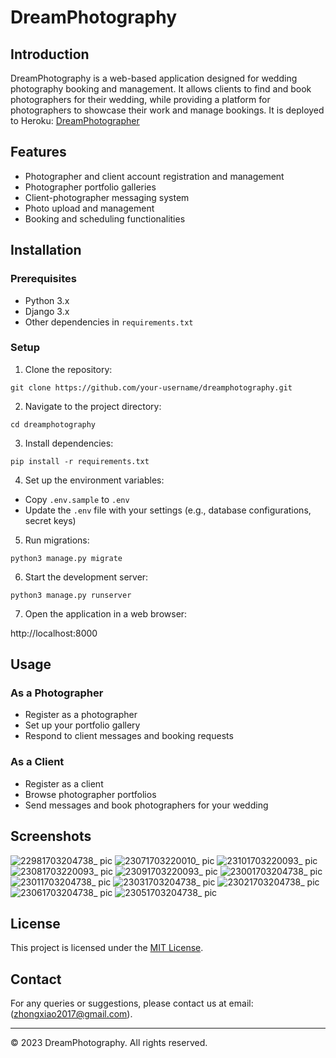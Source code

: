 # DreamPhotography

## Introduction
DreamPhotography is a web-based application designed for wedding photography booking and management. It allows clients to find and book photographers for their wedding, while providing a platform for photographers to showcase their work and manage bookings. It is deployed to Heroku: [DreamPhotographer](https://dreamphotography-f9294ed19bab.herokuapp.com/)


## Features
- Photographer and client account registration and management
- Photographer portfolio galleries
- Client-photographer messaging system
- Photo upload and management
- Booking and scheduling functionalities

## Installation

### Prerequisites
- Python 3.x
- Django 3.x
- Other dependencies in `requirements.txt`

### Setup
1. Clone the repository:

`git clone https://github.com/your-username/dreamphotography.git`

2. Navigate to the project directory:

`cd dreamphotography`

3. Install dependencies:

`pip install -r requirements.txt`

4. Set up the environment variables:
- Copy `.env.sample` to `.env`
- Update the `.env` file with your settings (e.g., database configurations, secret keys)

5. Run migrations:

`python3 manage.py migrate`


6. Start the development server:

`python3 manage.py runserver`


7. Open the application in a web browser:

http://localhost:8000


## Usage

### As a Photographer
- Register as a photographer
- Set up your portfolio gallery
- Respond to client messages and booking requests

### As a Client
- Register as a client
- Browse photographer portfolios
- Send messages and book photographers for your wedding


## Screenshots
![22981703204738_ pic](https://github.com/JennyZhong2022/Dream-Photography/assets/109143979/9861dd46-952d-469f-ac10-3b85e17a1585)
![23071703220010_ pic](https://github.com/JennyZhong2022/Dream-Photography/assets/109143979/afc64eeb-3b47-4da6-9325-a2663e4dad7e)
![23101703220093_ pic](https://github.com/JennyZhong2022/Dream-Photography/assets/109143979/ba296a5a-0eb1-4980-9f67-b186096ee509)
![23081703220093_ pic](https://github.com/JennyZhong2022/Dream-Photography/assets/109143979/b76573b3-cc71-439d-b013-310817cf2292)
![23091703220093_ pic](https://github.com/JennyZhong2022/Dream-Photography/assets/109143979/5125f069-65e3-4f0e-bc3f-a48c4ba5d4fc)
![23001703204738_ pic](https://github.com/JennyZhong2022/Dream-Photography/assets/109143979/a94470bf-3721-4b94-9d4c-574712370a48)
![23011703204738_ pic](https://github.com/JennyZhong2022/Dream-Photography/assets/109143979/93f2f335-3661-46bd-a3fc-84751f8cc4e1)
![23031703204738_ pic](https://github.com/JennyZhong2022/Dream-Photography/assets/109143979/e55f4973-6306-4ea2-b495-4ee773988d51)
![23021703204738_ pic](https://github.com/JennyZhong2022/Dream-Photography/assets/109143979/d107e156-de68-4d04-89dd-f41592a88930)
![23061703204738_ pic](https://github.com/JennyZhong2022/Dream-Photography/assets/109143979/9c9967a5-36cd-4b88-b9ac-2596f4bece91)
![23051703204738_ pic](https://github.com/JennyZhong2022/Dream-Photography/assets/109143979/bc858e3b-232d-49e9-b802-68c900f40d07)

## License
This project is licensed under the [MIT License](LICENSE).

## Contact
For any queries or suggestions, please contact us at email:(zhongxiao2017@gmail.com).

---

© 2023 DreamPhotography. All rights reserved.
